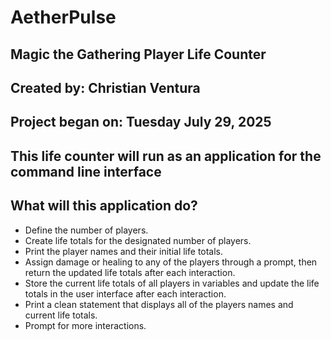 # AetherPulse

## Magic the Gathering Player Life Counter

## Created by: Christian Ventura

## Project began on: Tuesday July 29, 2025

## This life counter will run as an application for the command line interface

## What will this application do?

- Define the number of players.
- Create life totals for the designated number of players.
- Print the player names and their initial life totals.
- Assign damage or healing to any of the players through a prompt, then return the updated life totals after each interaction.
- Store the current life totals of all players in variables and update the life totals in the user interface after each interaction.
- Print a clean statement that displays all of the players names and current life totals.
- Prompt for more interactions.
